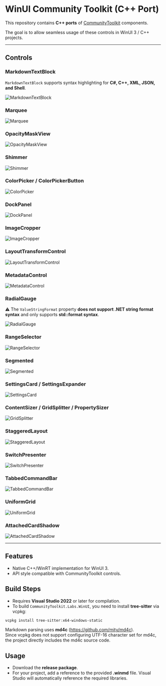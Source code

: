 ﻿# WinUI Community Toolkit (C++ Port)

This repository contains **C++ ports** of [CommunityToolkit](https://github.com/CommunityToolkit) components.

The goal is to allow seamless usage of these controls in WinUI 3 / C++ projects.

---

## Controls

### MarkdownTextBlock

`MarkdownTextBlock` supports syntax highlighting for **C#, C++, XML, JSON, and Shell**.

![MarkdownTextBlock](docs/images/MarkdownTextBlock.webp)

### Marquee
![Marquee](docs/images/Marquee.webp)

### OpacityMaskView
![OpacityMaskView](docs/images/OpacityMaskView.png)

### Shimmer
![Shimmer](docs/images/Shimmer.webp)

### ColorPicker / ColorPickerButton
![ColorPicker](docs/images/ColorPicker.png)

### DockPanel
![DockPanel](docs/images/DockPanel.png)

### ImageCropper
![ImageCropper](docs/images/ImageCropper.png)

### LayoutTransformControl
![LayoutTransformControl](docs/images/LayoutTransformControl.png)

### MetadataControl
![MetadataControl](docs/images/MetadataControl.png)

### RadialGauge
:warning: The `ValueStringFormat` property **does not support .NET string format syntax** and only supports **std::format syntax**.

![RadialGauge](docs/images/RadialGauge.png)

### RangeSelector
![RangeSelector](docs/images/RangeSelector.png)

### Segmented
![Segmented](docs/images/Segmented.png)

### SettingsCard / SettingsExpander
![SettingsCard](docs/images/SettingsCard.png)

### ContentSizer / GridSplitter / PropertySizer
![GridSplitter](docs/images/GridSplitter.png)

### StaggeredLayout
![StaggeredLayout](docs/images/StaggeredLayout.png)

### SwitchPresenter
![SwitchPresenter](docs/images/SwitchPresenter.png)

### TabbedCommandBar
![TabbedCommandBar](docs/images/TabbedCommandBar.png)

### UniformGrid
![UniformGrid](docs/images/UniformGrid.png)

### AttachedCardShadow
![AttachedCardShadow](docs/images/AttachedCardShadow.png)

---

## Features

- Native C++/WinRT implementation for WinUI 3.
- API style compatible with CommunityToolkit controls.

## Build Steps

- Requires **Visual Studio 2022** or later for compilation.  
- To build `CommunityToolkit.Labs.WinUI`, you need to install **tree-sitter** via vcpkg:

```powershell
vcpkg install tree-sitter:x64-windows-static
```
Markdown parsing uses **md4c** (<https://github.com/mity/md4c>).  
Since vcpkg does not support configuring UTF-16 character set for md4c, the project directly includes the md4c source code.

## Usage

- Download the **release package**.  
- For your project, add a reference to the provided **.winmd** file. Visual Studio will automatically reference the required libraries.

